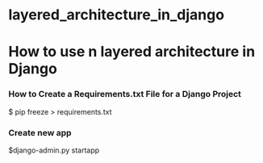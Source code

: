 # layered_architecture_in_django
<h1>How to use n layered architecture in Django</h1>
<h3>How to Create a Requirements.txt File for a Django Project</h3>
$ pip freeze > requirements.txt



<h3>Create new app </h3>
$django-admin.py startapp 